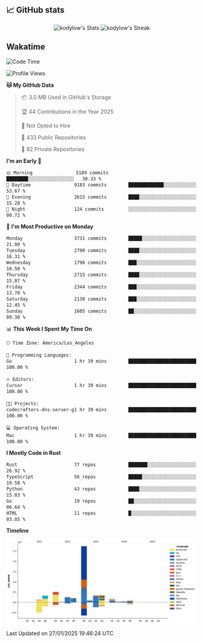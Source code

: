 ## 📈 GitHub stats
<!--START_SECTION:github-->
<div class="badges-githubstats">
  <p align="center">
    <img src="https://github-readme-stats.vercel.app/api?username=kodylow&theme=tokyonight&show_icons=true&hide_border=true&count_private=true" alt="kodylow's Stats" height="165">
    <img src="https://github-readme-streak-stats.herokuapp.com/?user=kodylow&theme=tokyonight&hide_border=true" alt="kodylow's Streak" height="165">
  </p>
</div>
<!--END_SECTION:github-->

## Wakatime 
<!--START_SECTION:waka-->
![Code Time](http://img.shields.io/badge/Code%20Time-1%2C294%20hrs%2024%20mins-blue)

![Profile Views](http://img.shields.io/badge/Profile%20Views-1-blue)

**🐱 My GitHub Data** 

> 📦 3.0 MB Used in GitHub's Storage 
 > 
> 🏆 44 Contributions in the Year 2025
 > 
> 🚫 Not Opted to Hire
 > 
> 📜 433 Public Repositories 
 > 
> 🔑 82 Private Repositories 
 > 
**I'm an Early 🐤** 

```text
🌞 Morning                5189 commits        ████████░░░░░░░░░░░░░░░░░   30.33 % 
🌆 Daytime                9183 commits        █████████████░░░░░░░░░░░░   53.67 % 
🌃 Evening                2615 commits        ████░░░░░░░░░░░░░░░░░░░░░   15.28 % 
🌙 Night                  124 commits         ░░░░░░░░░░░░░░░░░░░░░░░░░   00.72 % 
```
📅 **I'm Most Productive on Monday** 

```text
Monday                   3731 commits        █████░░░░░░░░░░░░░░░░░░░░   21.80 % 
Tuesday                  2790 commits        ████░░░░░░░░░░░░░░░░░░░░░   16.31 % 
Wednesday                1796 commits        ███░░░░░░░░░░░░░░░░░░░░░░   10.50 % 
Thursday                 2715 commits        ████░░░░░░░░░░░░░░░░░░░░░   15.87 % 
Friday                   2344 commits        ███░░░░░░░░░░░░░░░░░░░░░░   13.70 % 
Saturday                 2130 commits        ███░░░░░░░░░░░░░░░░░░░░░░   12.45 % 
Sunday                   1605 commits        ██░░░░░░░░░░░░░░░░░░░░░░░   09.38 % 
```


📊 **This Week I Spent My Time On** 

```text
🕑︎ Time Zone: America/Los_Angeles

💬 Programming Languages: 
Go                       1 hr 39 mins        █████████████████████████   100.00 % 

🔥 Editors: 
Cursor                   1 hr 39 mins        █████████████████████████   100.00 % 

🐱‍💻 Projects: 
codecrafters-dns-server-g1 hr 39 mins        █████████████████████████   100.00 % 

💻 Operating System: 
Mac                      1 hr 39 mins        █████████████████████████   100.00 % 
```

**I Mostly Code in Rust** 

```text
Rust                     77 repos            ███████░░░░░░░░░░░░░░░░░░   26.92 % 
TypeScript               56 repos            █████░░░░░░░░░░░░░░░░░░░░   19.58 % 
Python                   43 repos            ████░░░░░░░░░░░░░░░░░░░░░   15.03 % 
Go                       19 repos            ██░░░░░░░░░░░░░░░░░░░░░░░   06.64 % 
HTML                     11 repos            █░░░░░░░░░░░░░░░░░░░░░░░░   03.85 % 
```



**Timeline**

![Lines of Code chart](https://raw.githubusercontent.com/Kodylow/Kodylow/master/assets/bar_graph.png)


 Last Updated on 27/01/2025 19:46:24 UTC
<!--END_SECTION:waka-->
